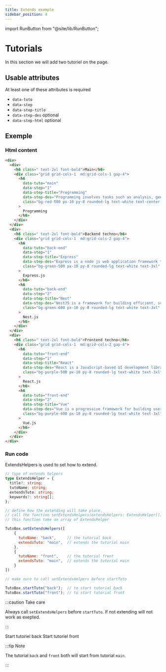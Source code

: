 ```yaml
---
title: Extends exemple
sidebar_position: 4
---
```


import RunButton from "@site/lib/RunButton";

# Tutorials

In this section we will add two tutoriel on the page.

## Usable attributes

At least one of these attributes is required

- `data-tuto`
- `data-step`
- `data-step-title`
- `data-step-des` optional
- `data-step-html` optional

## Exemple

### Html content

```html live
<div>
  <div>
    <h6 class=" text-2xl font-bold">Main</h6>
    <div class="grid grid-cols-1  md:grid-cols-1 gap-4">
      <h6
        data-tuto="main"
        data-step="1"
        data-step-title="Programming"
        data-step-des="Programming involves tasks such as analysis, generating algorithms, profiling algorithms' accuracy and resource consumption, and the implementation of ..."
        class="bg-red-500 px-10 py-8 rounded-lg text-white text-center text-3xl"
      >
        Programming
      </h6>
    </div>
  </div>
  <div>
    <h6 class=" text-2xl font-bold">Backend techno</h6>
    <div class="grid grid-cols-1  md:grid-cols-2 gap-4">
      <h6
        data-tuto="back-end"
        data-step="1"
        data-step-title="Express"
        data-step-des="Express is a node js web application framework that provides broad features for building web and mobile applications. It is used to build a ..."
        class="bg-green-500 px-10 py-8 rounded-lg text-white text-3xl"
      >
        Express.js
      </h6>
      <h6
        data-tuto="back-end"
        data-step="2"
        data-step-title="Nest"
        data-step-des="NestJS is a framework for building efficient, scalable Node.js web applications. It uses modern JavaScript, is built with TypeScript and combines elements ..."
        class="bg-green-600 px-10 py-8 rounded-lg text-white text-3xl"
      >
        Nest.js
      </h6>
    </div>
  </div>
  <div>
    <h6 class=" text-2xl font-bold">Frontend techno</h6>
    <div class="grid grid-cols-1  md:grid-cols-2 gap-4">
      <h6
        data-tuto="front-end"
        data-step="1"
        data-step-title="React"
        data-step-des="React is a JavaScript-based UI development library. Facebook and an open-source developer community run it. Although React is a library ..."
        class="bg-purple-500 px-10 py-8 rounded-lg text-white text-3xl"
      >
        React.js
      </h6>
      <h6
        data-tuto="front-end"
        data-step="2"
        data-step-title="Vue"
        data-step-des="Vue is a progressive framework for building user interfaces. It is designed from the ground up to be incrementally adoptable, ..."
        class="bg-purple-600 px-10 py-8 rounded-lg text-white text-3xl"
      >
        Vue.js
      </h6>
    </div>
  </div>
</div>
```

### Run code

ExtendsHelpers is used to set how to extend.

```ts
// type of extends helpers
type ExtendsHelper = {
  title?: string;
  tutoName: string;
  extendsTuto: string;
  keywords?: string[];
};
```

```js
// define how the extending will take place.
// call the function setExtendsHelpers(extendsHelpers: ExtendsHelper[])
// this function take an array of ExtendsHelper

TutoBox.setExtendsHelpers([
    {
      tutoName: "back",     // the tutorial back
      extendsTuto: "main",  // extends the tutorial main
    },
    {
      tutoName: "front",    // the tutorial front
      extendsTuto: "main",  // extends the tutorial main
    }
])

// make sure to call setExtendsHelpers before startTuto

TutoBox.startTuto("back");  // to start tutorial back
TutoBox.startTuto("front"); // to start tutorial front
```

:::caution Take care

Always call `setExtendsHelpers` before `startTuto`. If not extending will not work as exepted.

:::

<div class="flex grid-cols-2 my-4 gap-5">
    <RunButton extendsTuto="main" tutoName="back" >Start tutoriel back</RunButton>
    <RunButton extendsTuto="main" tutoName="front" >Start tutoriel front</RunButton>
</div>

:::tip Note

The tutorial `back` and `front` both will start from tutorial `main`.

:::

